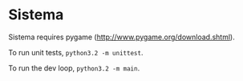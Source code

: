 Sistema
=======

Sistema requires pygame (http://www.pygame.org/download.shtml).

To run unit tests, `python3.2 -m unittest`.

To run the dev loop, `python3.2 -m main`.
